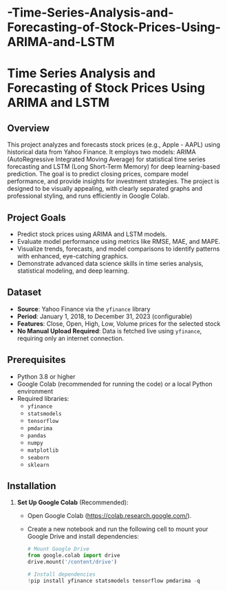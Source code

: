 # -Time-Series-Analysis-and-Forecasting-of-Stock-Prices-Using-ARIMA-and-LSTM
# Time Series Analysis and Forecasting of Stock Prices Using ARIMA and LSTM

## Overview
This project analyzes and forecasts stock prices (e.g., Apple - AAPL) using historical data from Yahoo Finance. It employs two models: ARIMA (AutoRegressive Integrated Moving Average) for statistical time series forecasting and LSTM (Long Short-Term Memory) for deep learning-based prediction. The goal is to predict closing prices, compare model performance, and provide insights for investment strategies. The project is designed to be visually appealing, with clearly separated graphs and professional styling, and runs efficiently in Google Colab.

## Project Goals
- Predict stock prices using ARIMA and LSTM models.
- Evaluate model performance using metrics like RMSE, MAE, and MAPE.
- Visualize trends, forecasts, and model comparisons to identify patterns with enhanced, eye-catching graphics.
- Demonstrate advanced data science skills in time series analysis, statistical modeling, and deep learning.

## Dataset
- **Source**: Yahoo Finance via the `yfinance` library
- **Period**: January 1, 2018, to December 31, 2023 (configurable)
- **Features**: Close, Open, High, Low, Volume prices for the selected stock
- **No Manual Upload Required**: Data is fetched live using `yfinance`, requiring only an internet connection.

## Prerequisites
- Python 3.8 or higher
- Google Colab (recommended for running the code) or a local Python environment
- Required libraries:
  - `yfinance`
  - `statsmodels`
  - `tensorflow`
  - `pmdarima`
  - `pandas`
  - `numpy`
  - `matplotlib`
  - `seaborn`
  - `sklearn`

## Installation
1. **Set Up Google Colab** (Recommended):
   - Open Google Colab (https://colab.research.google.com/).
   - Create a new notebook and run the following cell to mount your Google Drive and install dependencies:

     ```python
     # Mount Google Drive
     from google.colab import drive
     drive.mount('/content/drive')

     # Install dependencies
     !pip install yfinance statsmodels tensorflow pmdarima -q
